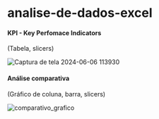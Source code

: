 # analise-de-dados-excel

<h4>KPI - Key Perfomace Indicators</h4>
<p>(Tabela, slicers)</p>

![Captura de tela 2024-06-06 113930](https://github.com/eugersonmendonca/analise-de-dados-excel/assets/44478573/2840510d-5451-4f46-8253-16534076d849)

<h4>Análise comparativa</h4> 
<p>(Gráfico de coluna, barra, slicers)</p>

![comparativo_grafico](https://github.com/eugersonmendonca/analise-de-dados-excel/assets/44478573/d61274be-de38-4fd9-ae41-c8e32ce6dd3d)
